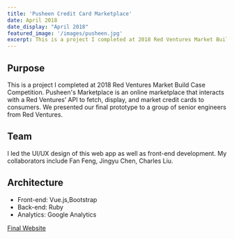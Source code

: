 ```yaml
---
title: 'Pusheen Credit Card Marketplace'
date: April 2018
date_display: "April 2018"
featured_image: '/images/pusheen.jpg'
excerpt: This is a project I completed at 2018 Red Ventures Market Build Case Competition. Pusheen's Marketplace is an online marketplace that interacts with a Red Ventures’ API to fetch, display, and market credit cards to consumers.
---
```



## Purpose

This is a project I completed at 2018 Red Ventures Market Build Case Competition. Pusheen's Marketplace is an online marketplace that interacts with a Red Ventures’ API to fetch, display, and market credit cards to consumers. We presented our final prototype to a group of senior engineers from Red Ventures. 

## Team

I led the UI/UX design of this web app as well as front-end development. My collaborators include Fan Feng, Jingyu Chen, Charles Liu.


## Architecture

* Front-end: Vue.js,Bootstrap 
* Back-end: Ruby 
* Analytics: Google Analytics 

[Final Website](http://pusheen-cards.surge.sh/#/)
